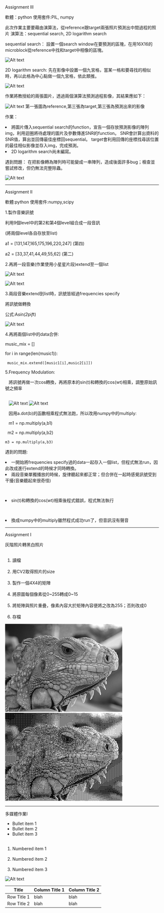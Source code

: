 Assignment III

軟體：python
使用套件:PIL, numpy

此次作業主要要藉由演算法，從reference跟target兩張照片預測出中間過程的照片
演算法：sequential search, 2D logarithm search

sequential search：
設置一個search window在要預測的區塊，在用16X16的microblock從reference中找和target中相像的區塊。

![Alt text](https://i.imgur.com/vFvqjSx.jpg)
 
2D logarithm search:
先在影像中設置一個九宮格，當某一格和要尋找的相似時，再以此格為中心點做一個九宮格，依此類推。

![Alt text](https://i.imgur.com/PgzpAtD.jpg)

作業將教授給的兩張圖片，透過兩個演算法預測過程影像，其結果應如下：

![Alt text](https://i.imgur.com/lhKaX0N.png)
第一張圖為reference,第三張為target,第三張為預測出來的影像

作業：

<li>將圖片傳入sequential search的function，宣告一個存放預測影像的陣列img，利用迴圈將待處理的圖片及參數傳進SNR的function。
SNR會計算出資料的SNR值，算出並回傳最佳座標回sequential。
target會利用回傳的座標找尋該位置的最佳相似影像並存入img，完成預測。</li>

<li>2D logarithm search尚未編寫。</li>

遇到問題：
在把影像轉為陣列時可能變成一串陣列，造成後面許多bug；檢查並嘗試修改，但仍無法完整除蟲。

![Alt text](https://i.imgur.com/ompXbjt.jpg)

------------------------------------------------------------------------
Assignment II

軟體:python
使用套件:numpy,scipy

1.製作音樂訊號

  利用9個level中的第2和第4個level組合成一段音訊
  
 
 
  (將兩個level各自存放至list)
 
  a1 = [131,147,165,175,196,220,247] (第四)
 
  a2 = [33,37,41,44,49,55,62] (第二)
  
 
 
 2.再將一段音樂(作業使用小星星片段)extend至一個list
 
  ![Alt text](https://i.imgur.com/lmQBM5A.jpg)
 
  ![Alt text](https://i.imgur.com/VfuRDO4.jpg)
  
 
 
 3.兩段音樂extend到list時，訊號皆經過frequencies specify
 
  將訊號做轉換
 
  公式:A*sin(2*pi*f*t)
 
  ![Alt text](https://i.imgur.com/6czXeCr.jpg) 
  
 
 
 4.再將兩個list中的data合併:
 
   music_mix = []
  
  
   for i in range(len(music1)):
  
     music_mix.extend([music1[i],music2[i]])
     
     
     
5.Frequency Modulation:

    將訊號再做一次cos轉換，再將原本的sin(t)和轉換的cos(wt)相乘，調整原始訊號之頻率
    
        
    ![Alt text](https://i.imgur.com/I8QAqGn.jpg)
    ![Alt text](https://i.imgur.com/Sa4hofE.jpg)
    
    
    因用a.dot(b)的函數相乘程式無法跑，所以改用numpy中的multiply:
    
    
    m1 = np.multiply(a,b1)
    
    
    m2 = np.multiply(a,b2)
    
    
    m3 = np.multiply(a,b3)

遇到的問題:

  <li>一開始將frequencies specify過的data一起存入一個list，但程式無法run，因此改成進行extend的時候才同時轉換。</li>
 
  <li>兩段音樂單獨播放的時候，旋律聽起來都正常；但合併在一起時感覺訊號受到干擾(音樂聽起來很奇怪)</li>
  
  <li>sin(t)和轉換的cos(wt)相乘後程式錯誤，程式無法執行</li>
  
  <li>換成numpy中的multiply雖然程式成功run了，但音訊沒有聲音</li>

---------------------------------------------------------------

Assignment I

灰階照片轉黑白照片

<ol>
  <li>讀檔</li>
  <li>用CV2取得照片的size</li>
  <li>製作一個4X4的矩陣</li>
  <li>將原圖每個像素從0~255轉成0~15</li>
  <li>將矩陣與照片重疊，像素內容大於矩陣內容便將之改為255；否則改成0</li>
  <li>存檔</li>
</ol>

![Alt text](001.jpg) 
![Alt text](result.jpg)

-----------------------------------------------------------------

多媒體作業I

* Bullet item 1
* Bullet item 2
* Bullet item 3

<ol>
  <li>Numbered item 1</li>
  <li>Numbered item 2</li>
  <li>Numbered item 3</li>
</ol>
 
![Alt text](https://parentinghealthybabies.com/wp-content/uploads/2012/12/apple-16.jpg) 

| Title | Column Title 1 | Column Title 2 |
| ------| ------ | ------ |
| Row Title 1 | blah | blah |
| Row Title 2 | blah | blah |
